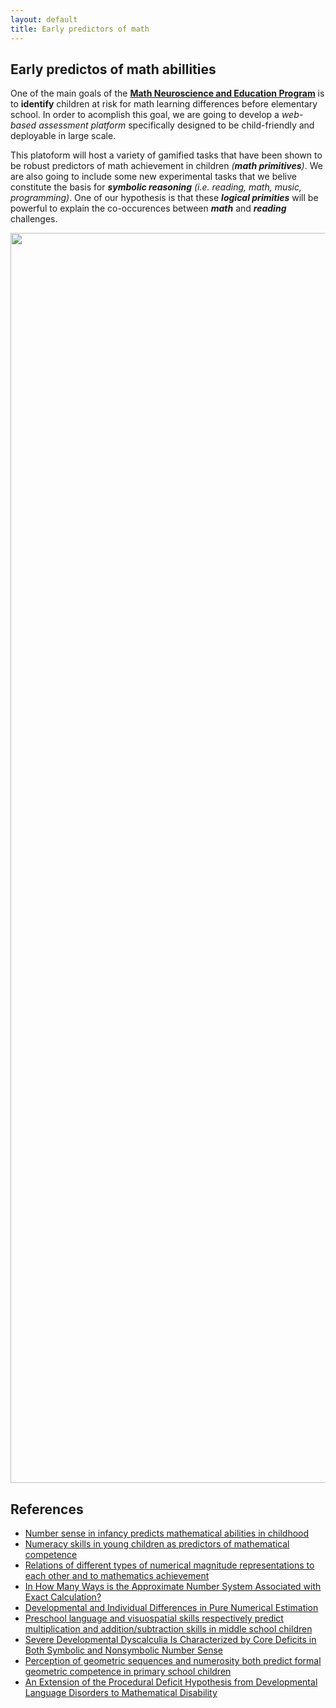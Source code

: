 ```yaml
---
layout: default
title: Early predictors of math
---
```

## Early predictos of math abillities 

One of the main goals of the [**Math Neuroscience and Education Program**](/math_program/) is to **identify** children at risk for math learning differences before elementary school. In order to acomplish this goal, we are going to develop a *web-based assessment platform* specifically designed to be child-friendly and deployable in large scale. 

This platoform will host a variety of gamified tasks that have been shown to be robust predictors of math achievement in children *(**math primitives**)*. We are also going to include some new experimental tasks that we belive constitute the basis for ***symbolic reasoning*** *(i.e. reading, math, music, programming)*. One of our hypothesis is that these ***logical primities*** will be powerful to explain the co-occurences between ***math*** and ***reading*** challenges. 


<img src="early_predictors.png" width="2000" class="image_large">


## References

* [Number sense in infancy predicts mathematical abilities in childhood](starr_pnas.pdf)
* [Numeracy skills in young children as predictors of mathematical competence](large_british.pdf)
* [Relations of different types of numerical magnitude representations to each other and to mathematics achievement](siegler.pdf)
* [In How Many Ways is the Approximate Number System Associated with Exact Calculation?](/publications/file.pdf)
* [Developmental and Individual Differences in Pure Numerical Estimation](booth2006_number_line.pdf)
* [Preschool language and visuospatial skills respectively predict multiplication and addition/subtraction skills in middle school children](/publications/guez_2022.pdf)
* [Severe Developmental Dyscalculia Is Characterized by Core Deficits in Both Symbolic and Nonsymbolic Number Sense](symbolic_nonsymbolic_zorzi.pdf)
* [Perception of geometric sequences and numerosity both predict formal geometric competence in primary school children](castaldi_geometric.pdf)
* [An Extension of the Procedural Deficit Hypothesis from Developmental Language Disorders to Mathematical Disability](ullman_procedure.pdf)




